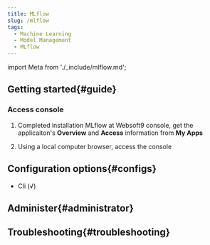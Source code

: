 ```yaml
---
title: MLflow
slug: /mlflow
tags:
  - Machine Learning
  - Model Management
  - MLflow
---
```


import Meta from './_include/mlflow.md';

<Meta name="meta" />

## Getting started{#guide}

### Access console

1. Completed installation MLflow at Websoft9 console, get the applicaiton's **Overview** and **Access** information from **My Apps**    

2. Using a local computer browser, access the console

## Configuration options{#configs}

- Cli (√)

## Administer{#administrator}

## Troubleshooting{#troubleshooting}